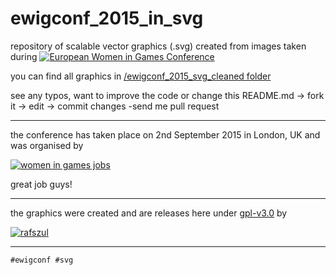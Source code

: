 # ewigconf_2015_in_svg

repository of scalable vector graphics (.svg) created from images taken during [![European Women in Games Conference](https://s3-us-west-2.amazonaws.com/s.cdpn.io/73058/ewigconf-2015-splash-scr-raster.png)](www.ewigconf.com)

you can find all graphics in [/ewigconf_2015_svg_cleaned folder](https://github.com/rafszul/ewigconf_2015_in_svg/tree/master/_ewigconf_2015_svg_cleaned)

see any typos, want to improve the code or change this README.md -> fork it -> edit -> commit changes -send me pull request 

---

the conference has taken place on 2nd September 2015 in London, UK and was organised by 

[![women in games jobs](http://womeningamesjobs.com/wp/wp-content/themes/atahualpa/images/LOGO123.png)](http://www.womeningamesjobs.com/)

great job guys!

---

the graphics were created and are releases here under [gpl-v3.0](https://github.com/rafszul/ewigconf_2015_in_svg/blob/master/LICENSE) by

[![rafszul](https://s3-us-west-2.amazonaws.com/s.cdpn.io/73058/possessed-fool-rejected-by-printer.svg)](http://codepen.io/rafszul/) 

---

`#ewigconf #svg`
